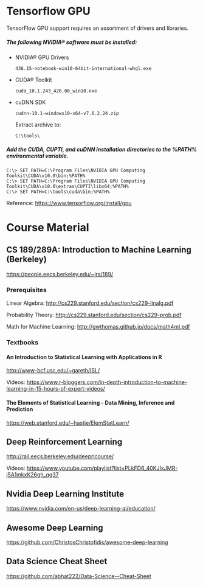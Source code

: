 # Tensorflow GPU

TensorFlow GPU support requires an assortment of drivers and libraries.

##### The following NVIDIA® software must be installed:
* NVIDIA® GPU Drivers
    ```
    436.15-notebook-win10-64bit-international-whql.exe
    ```
* CUDA® Toolkit
    ```
    cuda_10.1.243_426.00_win10.exe
    ```
* cuDNN SDK
    ```
    cudnn-10.1-windows10-x64-v7.6.2.24.zip
    ```
    Extract archive to:
    ```
    C:\tools\
    ```

##### Add the CUDA, CUPTI, and cuDNN installation directories to the %PATH% environmental variable.
```
C:\> SET PATH=C:\Program Files\NVIDIA GPU Computing Toolkit\CUDA\v10.0\bin;%PATH%
C:\> SET PATH=C:\Program Files\NVIDIA GPU Computing Toolkit\CUDA\v10.0\extras\CUPTI\libx64;%PATH%
C:\> SET PATH=C:\tools\cuda\bin;%PATH%
```

Reference: https://www.tensorflow.org/install/gpu

# Course Material

## CS 189/289A: Introduction to Machine Learning (Berkeley)
https://people.eecs.berkeley.edu/~jrs/189/

### Prerequisites

Linear Algebra: http://cs229.stanford.edu/section/cs229-linalg.pdf

Probability Theory: http://cs229.stanford.edu/section/cs229-prob.pdf

Math for Machine Learning: http://gwthomas.github.io/docs/math4ml.pdf

### Textbooks

#### An Introduction to Statistical Learning with Applications in R
http://www-bcf.usc.edu/~gareth/ISL/

Videos: https://www.r-bloggers.com/in-depth-introduction-to-machine-learning-in-15-hours-of-expert-videos/

#### The Elements of Statistical Learning - Data Mining, Inference and Prediction
https://web.stanford.edu/~hastie/ElemStatLearn/

## Deep Reinforcement Learning
http://rail.eecs.berkeley.edu/deeprlcourse/

Videos: https://www.youtube.com/playlist?list=PLkFD6_40KJIxJMR-j5A1mkxK26gh_qg37

## Nvidia Deep Learning Institute

https://www.nvidia.com/en-us/deep-learning-ai/education/

## Awesome Deep Learning

https://github.com/ChristosChristofidis/awesome-deep-learning

## Data Science Cheat Sheet

https://github.com/abhat222/Data-Science--Cheat-Sheet

